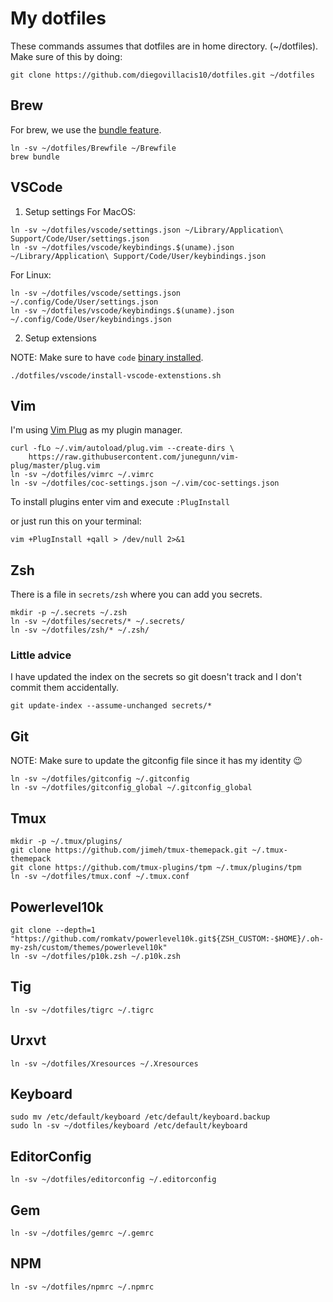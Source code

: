 # My dotfiles

These commands assumes that dotfiles are in home directory. (~/dotfiles).
Make sure of this by doing:
```
git clone https://github.com/diegovillacis10/dotfiles.git ~/dotfiles
```
## Brew
For brew, we use the [bundle feature](https://docs.brew.sh/Manpage#bundle-subcommand).
```shell
ln -sv ~/dotfiles/Brewfile ~/Brewfile
brew bundle
```
## VSCode
1. Setup settings
For MacOS:
```shell
ln -sv ~/dotfiles/vscode/settings.json ~/Library/Application\ Support/Code/User/settings.json
ln -sv ~/dotfiles/vscode/keybindings.$(uname).json ~/Library/Application\ Support/Code/User/keybindings.json
```
For Linux:
```shell
ln -sv ~/dotfiles/vscode/settings.json ~/.config/Code/User/settings.json
ln -sv ~/dotfiles/vscode/keybindings.$(uname).json ~/.config/Code/User/keybindings.json
```
2. Setup extensions

NOTE: Make sure to have `code` [binary installed](https://code.visualstudio.com/docs/setup/mac#_launching-from-the-command-line).
```shell
./dotfiles/vscode/install-vscode-extenstions.sh
```
## Vim
I'm using [Vim Plug](https://github.com/junegunn/vim-plug) as my plugin manager.

```shell
curl -fLo ~/.vim/autoload/plug.vim --create-dirs \
    https://raw.githubusercontent.com/junegunn/vim-plug/master/plug.vim
ln -sv ~/dotfiles/vimrc ~/.vimrc
ln -sv ~/dotfiles/coc-settings.json ~/.vim/coc-settings.json
```
To install plugins enter vim and execute `:PlugInstall`

or just run this on your terminal:
```shell
vim +PlugInstall +qall > /dev/null 2>&1
```
## Zsh
There is a file in `secrets/zsh` where you can add you secrets.

```shell
mkdir -p ~/.secrets ~/.zsh
ln -sv ~/dotfiles/secrets/* ~/.secrets/
ln -sv ~/dotfiles/zsh/* ~/.zsh/
```
### Little advice
I have updated the index on the secrets so git doesn't track and I don't commit them accidentally.

```shell
git update-index --assume-unchanged secrets/*
```
## Git
NOTE: Make sure to update the gitconfig file since it has my identity 😉
```shell
ln -sv ~/dotfiles/gitconfig ~/.gitconfig
ln -sv ~/dotfiles/gitconfig_global ~/.gitconfig_global
```
## Tmux
```shell
mkdir -p ~/.tmux/plugins/
git clone https://github.com/jimeh/tmux-themepack.git ~/.tmux-themepack
git clone https://github.com/tmux-plugins/tpm ~/.tmux/plugins/tpm
ln -sv ~/dotfiles/tmux.conf ~/.tmux.conf
```

## Powerlevel10k
```shell
git clone --depth=1 "https://github.com/romkatv/powerlevel10k.git${ZSH_CUSTOM:-$HOME}/.oh-my-zsh/custom/themes/powerlevel10k"
ln -sv ~/dotfiles/p10k.zsh ~/.p10k.zsh
```

## Tig
```shell
ln -sv ~/dotfiles/tigrc ~/.tigrc
```

## Urxvt
```shell
ln -sv ~/dotfiles/Xresources ~/.Xresources
```

## Keyboard
```shell
sudo mv /etc/default/keyboard /etc/default/keyboard.backup
sudo ln -sv ~/dotfiles/keyboard /etc/default/keyboard
```

## EditorConfig
```shell
ln -sv ~/dotfiles/editorconfig ~/.editorconfig
```

## Gem
```shell
ln -sv ~/dotfiles/gemrc ~/.gemrc
```

## NPM
```shell
ln -sv ~/dotfiles/npmrc ~/.npmrc
```
